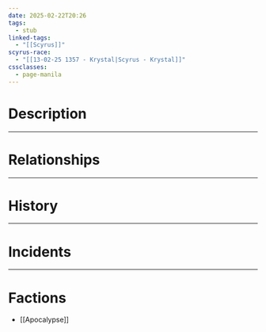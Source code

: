```yaml
---
date: 2025-02-22T20:26
tags:
  - stub
linked-tags:
  - "[[Scyrus]]"
scyrus-race:
  - "[[13-02-25 1357 - Krystal|Scyrus - Krystal]]"
cssclasses:
  - page-manila
---
```

# Description

***
# Relationships

***
# History

***
# Incidents

***
# Factions
- [[Apocalypse]]